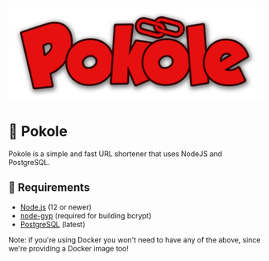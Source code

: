 ![Pokole](/assets/logo.png)

# 🔗 Pokole
Pokole is a simple and fast URL shortener that uses NodeJS and PostgreSQL.

## 📝 Requirements
- [Node.js](https://nodejs.org/en/) (12 or newer)
- [node-gyp](https://github.com/nodejs/node-gyp) (required for building bcrypt)
- [PostgreSQL](https://postgresql.org) (latest)

Note: if you're using Docker you won't need to have any of the above, since we're providing a Docker image too!